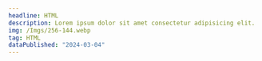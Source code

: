 ```yaml
---
headline: HTML
description: Lorem ipsum dolor sit amet consectetur adipisicing elit.
img: /Imgs/256-144.webp
tag: HTML
dataPublished: "2024-03-04"
---
```

